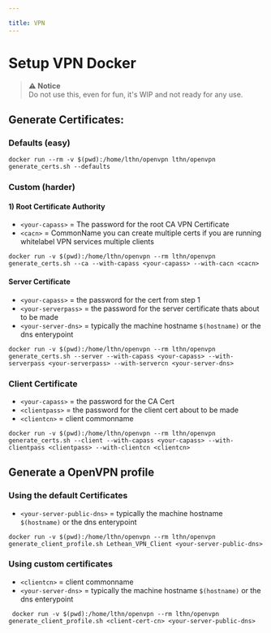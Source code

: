 ```yaml
---

title: VPN
---
```

# Setup VPN Docker

> **⚠️ Notice**  
> Do not use this, even for fun, it's WIP and not ready for any use.

## Generate Certificates:

### Defaults (easy)
```shell 
docker run --rm -v $(pwd):/home/lthn/openvpn lthn/openvpn generate_certs.sh --defaults
```

### Custom (harder)

#### 1) Root Certificate Authority

- `<your-capass>` = The password for the root CA VPN Certificate
- `<cacn>` = CommonName you can create multiple certs if you are running whitelabel VPN services multiple clients
```shell
docker run -v $(pwd):/home/lthn/openvpn --rm lthn/openvpn generate_certs.sh --ca --with-capass <your-capass> --with-cacn <cacn>
```

#### Server Certificate

- `<your-capass>` = the password for the cert from step 1
- `<your-serverpass>` = the password for the server certificate thats about to be made
- `<your-server-dns>` = typically the machine hostname `$(hostname)` or the dns enterypoint 
```shell
docker run -v $(pwd):/home/lthn/openvpn --rm lthn/openvpn generate_certs.sh --server --with-capass <your-capass> --with-serverpass <your-serverpass> --with-servercn <your-server-dns>
```

### Client Certificate

- `<your-capass>` = the password for the CA Cert
- `<clientpass>` = the password for the client cert about to be made
- `<clientcn>` = client commonname
```shell
docker run -v $(pwd):/home/lthn/openvpn --rm lthn/openvpn generate_certs.sh --client --with-capass <your-capass> --with-clientpass <clientpass> --with-clientcn <clientcn>
```
## Generate a OpenVPN profile

### Using the default Certificates

- `<your-server-public-dns>` = typically the machine hostname `$(hostname)` or the dns enterypoint 
```shell
docker run -v $(pwd):/home/lthn/openvpn --rm lthn/openvpn generate_client_profile.sh Lethean_VPN_Client <your-server-public-dns>
```

### Using custom certificates

- `<clientcn>` = client commonname
- `<your-server-dns>` = typically the machine hostname `$(hostname)` or the dns enterypoint 
```shell
 docker run -v $(pwd):/home/lthn/openvpn --rm lthn/openvpn generate_client_profile.sh <client-cert-cn> <your-server-public-dns>
```
